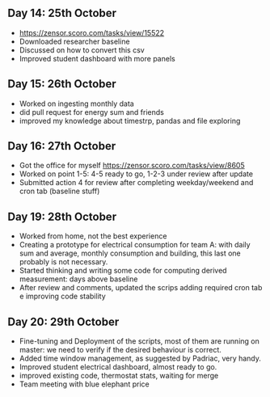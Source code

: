 ## Day 14: 25th October
- https://zensor.scoro.com/tasks/view/15522
- Downloaded researcher baseline
- Discussed on how to convert this csv
- Improved student dashboard with more panels

## Day 15: 26th October
- Worked on ingesting monthly data
- did pull request for energy sum and friends
- improved my knowledge about timestrp, pandas and file exploring

## Day 16: 27th October
- Got the office for myself
https://zensor.scoro.com/tasks/view/8605
- Worked on point 1-5: 4-5 ready to go, 1-2-3 under review after update 
- Submitted action 4 for review after completing weekday/weekend and cron tab (baseline stuff)

## Day 19: 28th October
- Worked from home, not the best experience
- Creating a prototype for electrical consumption for team A: with daily sum and average, monthly consumption and building, this last one probably is not necessary.
- Started thinking and writing some code for computing derived measurement: days above baseline
- After review and comments, updated the scrips adding required cron tab e improving code stability

## Day 20: 29th October
- Fine-tuning and Deployment of the scripts, most of them are running on master: we need to verify if the desired behaviour is correct.
- Added time window management, as suggested by Padriac, very handy.
- Improved student electrical dashboard, almost ready to go.
- improved existing code, thermostat stats, waiting for merge
- Team meeting with blue elephant price



